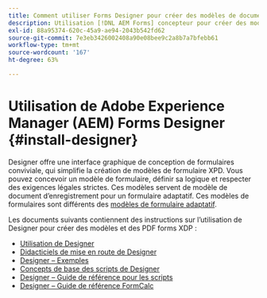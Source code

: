 ```yaml
---
title: Comment utiliser Forms Designer pour créer des modèles de document d’enregistrement et des fragments de formulaire ?
description: Utilisation [!DNL AEM Forms] concepteur pour créer des modèles de document d’enregistrement et des fragments de formulaire.
exl-id: 88a95374-620c-45a9-ae94-2043b542fd62
source-git-commit: 7e3eb3426002408a90e08bee9c2a8b7a7bfebb61
workflow-type: tm+mt
source-wordcount: '167'
ht-degree: 63%

---
```


# Utilisation de Adobe Experience Manager (AEM) Forms Designer {#install-designer}

Designer offre une interface graphique de conception de formulaires conviviale, qui simplifie la création de modèles de formulaire XPD. Vous pouvez concevoir un modèle de formulaire, définir sa logique et respecter des exigences légales strictes. Ces modèles servent de modèle de document d’enregistrement pour un formulaire adaptatif. Ces modèles de formulaires sont différents des [modèles de formulaire adaptatif](template-editor.md).

Les documents suivants contiennent des instructions sur l’utilisation de Designer pour créer des modèles et des PDF forms XDP :

+ [Utilisation de Designer](assets/using-designer-cs.pdf)
+ [Didacticiels de mise en route de Designer](https://helpx.adobe.com/content/dam/help/fr/experience-manager/6-5/forms/pdf/designer-quickstart.pdf)
+ [Designer – Exemples](https://helpx.adobe.com/content/dam/help/fr/experience-manager/6-5/forms/pdf/designer-samples.pdf)
+ [Concepts de base des scripts de Designer](https://helpx.adobe.com/content/dam/help/fr/experience-manager/6-5/forms/pdf/scripting-basics.pdf)
+ [Designer – Guide de référence pour les scripts](https://helpx.adobe.com/content/dam/help/fr/experience-manager/6-5/forms/pdf/scripting-reference.pdf)
+ [Designer – Guide de référence FormCalc](https://helpx.adobe.com/content/dam/help/fr/experience-manager/6-5/forms/pdf/formcalc-reference.pdf)
